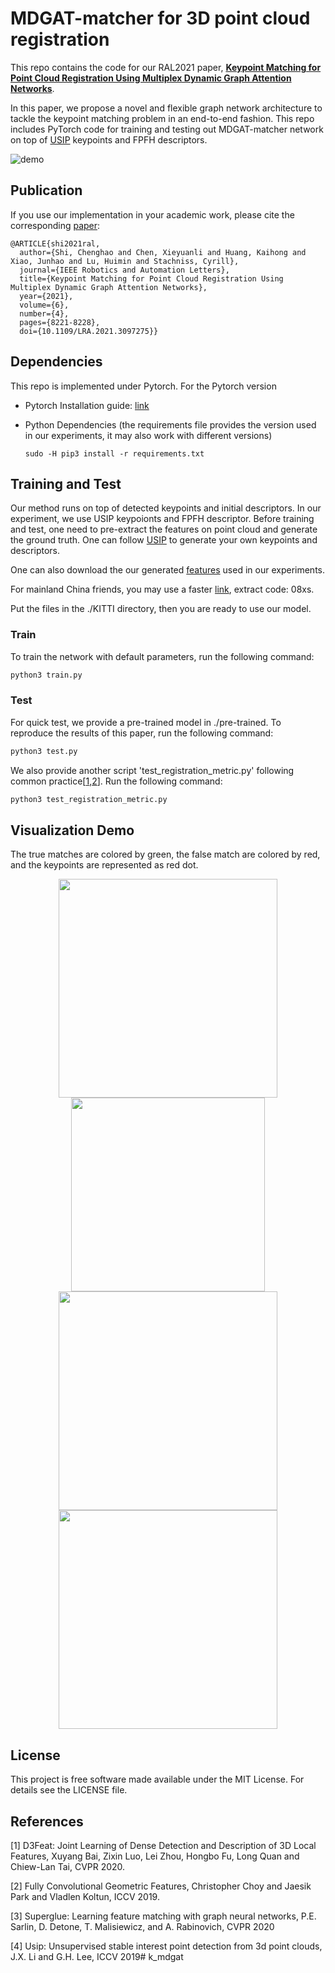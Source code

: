 # MDGAT-matcher for 3D point cloud registration

This repo contains the code for our RAL2021 paper, [**Keypoint Matching for Point Cloud Registration Using Multiplex Dynamic Graph Attention Networks**](https://www.researchgate.net/publication/353330868_Keypoint_Matching_for_Point_Cloud_Registration_Using_Multiplex_Dynamic_Graph_Attention_Networks).

In this paper, we propose a novel and flexible graph network architecture to tackle the keypoint matching problem in an end-to-end fashion. This repo includes PyTorch code for training and testing out MDGAT-matcher network on top of [USIP](https://github.com/lijx10/USIP) keypoints and FPFH descriptors.

![demo](./demo/demo.png)

## Publication

If you use our implementation in your academic work, please cite the corresponding [paper](https://www.researchgate.net/publication/353330868_Keypoint_Matching_for_Point_Cloud_Registration_Using_Multiplex_Dynamic_Graph_Attention_Networks):

```
@ARTICLE{shi2021ral,
  author={Shi, Chenghao and Chen, Xieyuanli and Huang, Kaihong and Xiao, Junhao and Lu, Huimin and Stachniss, Cyrill},
  journal={IEEE Robotics and Automation Letters}, 
  title={Keypoint Matching for Point Cloud Registration Using Multiplex Dynamic Graph Attention Networks}, 
  year={2021},
  volume={6},
  number={4},
  pages={8221-8228},
  doi={10.1109/LRA.2021.3097275}}
```

## Dependencies

This repo is implemented under Pytorch. For the Pytorch version

- Pytorch Installation guide: [link](https://pytorch.org/get-started/locally/)

- Python Dependencies (the requirements file provides the version used in our experiments, it may also work with different versions)

  ```
  sudo -H pip3 install -r requirements.txt
  ```

## Training and Test

Our method runs on top of detected keypoints and  initial descriptors. In our experiment, we use USIP keypoionts and FPFH descriptor. Before training and test, one need to pre-extract the features on point cloud and generate the ground truth. One can follow [USIP](https://github.com/lijx10/USIP) to generate your own keypoints and descriptors. 

One can also download the our generated [features](https://www.ipb.uni-bonn.de/html/projects/MDGAT-matcher/MDGAT-matcher.zip) used in our experiments.

For mainland China friends, you may use a faster [link](https://pan.baidu.com/s/1XJ-1YBN6kAiAud9xQg2B4w ), extract code: 08xs.

Put the files in the ./KITTI directory, then you are ready to use our model.

### Train

To train the network with default parameters, run the following command:

```sh
python3 train.py
```

### Test

For quick test, we provide a pre-trained model in ./pre-trained. To reproduce the results of this paper, run the following command:

```sh
python3 test.py
```

We also provide another script 'test_registration_metric.py' following common practice[[1](https://github.com/chrischoy/FCGF),[2](https://github.com/XuyangBai/D3Feat)]. Run the following command:

```sh
python3 test_registration_metric.py
```



## Visualization Demo

The true matches are colored by green, the false match are colored by red, and the keypoints are represented as red dot.

<center class="half">        <img src="./demo/demo2.png" width="350"/>  <img src="./demo/demo4.png" width="310"/></center>



<center class="half">    <img src="./demo/demo5.png" width="350"/>    <img src="./demo/demo3.png" width="350"/>   </center>



## License

This project is free software made available under the MIT License. For details see the LICENSE file.



## References

[1] D3Feat: Joint Learning of Dense Detection and Description of 3D Local Features, Xuyang Bai, Zixin Luo, Lei Zhou, Hongbo Fu, Long Quan and Chiew-Lan Tai, CVPR 2020.

[2] Fully Convolutional Geometric Features, Christopher Choy and Jaesik Park and Vladlen Koltun, ICCV 2019.

[3] Superglue: Learning feature matching with graph neural networks, P.E. Sarlin, D. Detone, T. Malisiewicz, and A. Rabinovich, CVPR 2020

[4] Usip: Unsupervised stable interest point detection from 3d point clouds, J.X. Li and G.H. Lee, ICCV 2019# k_mdgat
